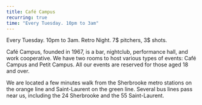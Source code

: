 ```yaml
---
title: Café Campus
recurring: true
time: "Every Tuesday. 10pm to 3am"
---
```


Every Tuesday. 10pm to 3am. Retro Night. 7$ pitchers, 3$ shots.

<!-- more -->

Café Campus, founded in 1967, is a bar, nightclub, performance hall, and work cooperative. We have two rooms to host various types of events: Café Campus and Petit Campus. All our events are reserved for those aged 18 and over.

We are located a few minutes walk from the Sherbrooke metro stations on the orange line and Saint-Laurent on the green line. Several bus lines pass near us, including the 24 Sherbrooke and the 55 Saint-Laurent.